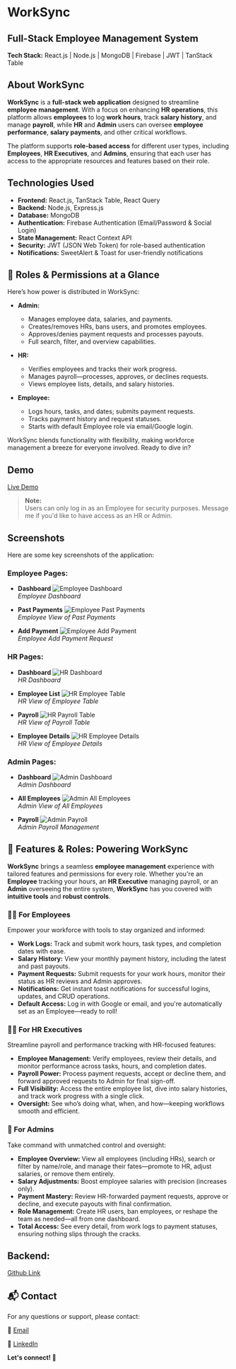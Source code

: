 # WorkSync
## Full-Stack Employee Management System
**Tech Stack:** React.js | Node.js | MongoDB | Firebase | JWT | TanStack Table


## About WorkSync
**WorkSync** is a **full-stack web application** designed to streamline **employee management**. With a focus on enhancing **HR operations**, this platform allows **employees** to log **work hours**, track **salary history**, and manage **payroll**, while **HR** and **Admin** users can oversee **employee performance**, **salary payments**, and other critical workflows.

The platform supports **role-based access** for different user types, including **Employees**, **HR Executives**, and **Admins**, ensuring that each user has access to the appropriate resources and features based on their role.


## Technologies Used
- **Frontend:** React.js, TanStack Table, React Query
- **Backend:** Node.js, Express.js
- **Database:** MongoDB
- **Authentication:** Firebase Authentication (Email/Password & Social Login)
- **State Management:** React Context API
- **Security:** JWT (JSON Web Token) for role-based authentication
- **Notifications:** SweetAlert & Toast for user-friendly notifications


## 🔐 Roles & Permissions at a Glance  
Here’s how power is distributed in WorkSync:  

- **Admin:**  
  - Manages employee data, salaries, and payments.  
  - Creates/removes HRs, bans users, and promotes employees.  
  - Approves/denies payment requests and processes payouts.  
  - Full search, filter, and overview capabilities.  

- **HR:**  
  - Verifies employees and tracks their work progress.  
  - Manages payroll—processes, approves, or declines requests.  
  - Views employee lists, details, and salary histories.  

- **Employee:**  
  - Logs hours, tasks, and dates; submits payment requests.  
  - Tracks payment history and request statuses.  
  - Starts with default Employee role via email/Google login.  

WorkSync blends functionality with flexibility, making workforce management a breeze for everyone involved. Ready to dive in?


## Demo
<a href="https://worksync-2ca3b.web.app" target="_blank">Live Demo</a>

> **Note:**  
> Users can only log in as an Employee for security purposes.
> Message me if you'd like to have access as an HR or Admin.


## **Screenshots**

Here are some key screenshots of the application:

### **Employee Pages:**
- **Dashboard**
  ![Employee Dashboard](./WorkSync/public/employee_dashboard.png)  
  *Employee Dashboard*

- **Past Payments**
  ![Employee Past Payments](./WorkSync/public/employee_past_payments.png)  
  *Employee View of Past Payments*

- **Add Payment**
  ![Employee Add Payment](./WorkSync/public/employee_add_payment.png)  
  *Employee Add Payment Request*

### **HR Pages:**
- **Dashboard**
  ![HR Dashboard](./WorkSync/public/hr_dashboard.png)  
  *HR Dashboard*

- **Employee List**
  ![HR Employee Table](./WorkSync/public/hr_employee_list.png)  
  *HR View of Employee Table*

- **Payroll**
  ![HR Payroll Table](./WorkSync/public/hr_payroll_info.png)  
  *HR View of Payroll Table*

- **Employee Details**
  ![HR Employee Details](./WorkSync/public/hr_employee_details.png)  
  *HR View of Employee Details*

### **Admin Pages:**
- **Dashboard**
  ![Admin Dashboard](./WorkSync/public/admin_dashboard.png)  
  *Admin Dashboard*

- **All Employees**
  ![Admin All Employees](./WorkSync/public/admin_all_employees.png)  
  *Admin View of All Employees*

- **Payroll**
  ![Admin Payroll](./WorkSync/public/admin_employee_payroll.png)  
  *Admin Payroll Management*


## 🌟 Features & Roles: Powering WorkSync

**WorkSync** brings a seamless **employee management** experience with tailored features and permissions for every role. Whether you're an **Employee** tracking your hours, an **HR Executive** managing payroll, or an **Admin** overseeing the entire system, **WorkSync** has you covered with **intuitive tools** and **robust controls**.


### 👩‍💼 For Employees  
Empower your workforce with tools to stay organized and informed:  
- **Work Logs:** Track and submit work hours, task types, and completion dates with ease.  
- **Salary History:** View your monthly payment history, including the latest and past payouts.  
- **Payment Requests:** Submit requests for your work hours, monitor their status as HR reviews and Admin approves.  
- **Notifications:** Get instant toast notifications for successful logins, updates, and CRUD operations.  
- **Default Access:** Log in with Google or email, and you're automatically set as an Employee—ready to roll!

### 👨‍💼 For HR Executives  
Streamline payroll and performance tracking with HR-focused features:  
- **Employee Management:** Verify employees, review their details, and monitor performance across tasks, hours, and completion dates.  
- **Payroll Power:** Process payment requests, accept or decline them, and forward approved requests to Admin for final sign-off.  
- **Full Visibility:** Access the entire employee list, dive into salary histories, and track work progress with a single click.  
- **Oversight:** See who’s doing what, when, and how—keeping workflows smooth and efficient.

### 👑 For Admins  
Take command with unmatched control and oversight:  
- **Employee Overview:** View all employees (including HRs), search or filter by name/role, and manage their fates—promote to HR, adjust salaries, or remove them entirely.  
- **Salary Adjustments:** Boost employee salaries with precision (increases only).  
- **Payment Mastery:** Review HR-forwarded payment requests, approve or decline, and execute payouts with final confirmation.  
- **Role Management:** Create HR users, ban employees, or reshape the team as needed—all from one dashboard.  
- **Total Access:** See every detail, from work logs to payment statuses, ensuring nothing slips through the cracks.


## Backend:
[Github Link](https://github.com/RafatH0ssain/WorkSync-Server)


## 📬 Contact
For any questions or support, please contact:

📧 [Email](mailto:rafat.click.hossain@gmail.com)

👔 [LinkedIn](https://www.linkedin.com/in/muhammad-rafat-hossain/)

**Let's connect! 🤝**